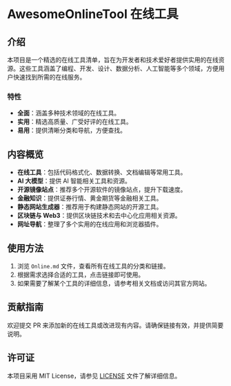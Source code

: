 # AwesomeOnlineTool 在线工具

## 介绍

本项目是一个精选的在线工具清单，旨在为开发者和技术爱好者提供实用的在线资源。这些工具涵盖了编程、开发、设计、数据分析、人工智能等多个领域，方便用户快速找到所需的在线服务。

### 特性

- **全面**：涵盖多种技术领域的在线工具。
- **实用**：精选高质量、广受好评的在线工具。
- **易用**：提供清晰分类和导航，方便查找。

## 内容概览

- **在线工具**：包括代码格式化、数据转换、文档编辑等常用工具。
- **AI 大模型**：提供 AI 智能相关工具和资源。
- **开源镜像站点**：推荐多个开源软件的镜像站点，提升下载速度。
- **金融知识**：提供证券行情、黄金期货等金融相关工具。
- **静态网站生成器**：推荐用于构建静态网站的开源工具。
- **区块链与 Web3**：提供区块链技术和去中心化应用相关资源。
- **网址导航**：整理了多个实用的在线应用和浏览器插件。

## 使用方法

1. 浏览 `Online.md` 文件，查看所有在线工具的分类和链接。
2. 根据需求选择合适的工具，点击链接即可使用。
3. 如果需要了解某个工具的详细信息，请参考相关文档或访问其官方网站。

## 贡献指南

欢迎提交 PR 来添加新的在线工具或改进现有内容。请确保链接有效，并提供简要说明。

## 许可证

本项目采用 MIT License，请参见 [LICENSE](LICENSE) 文件了解详细信息。